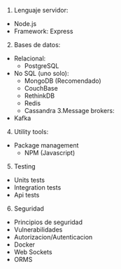 1. Lenguaje servidor:
 - Node.js
 - Framework: Express
2. Bases de datos:
 - Relacional: 
   - PostgreSQL
 - No SQL (uno solo): 
   - MongoDB (Recomendado)
   - CouchBase
   - RethinkDB
   - Redis
   - Cassandra
3.Message brokers:
 - Kafka
4. Utility tools:
 - Package management 
   - NPM (Javascript)
5. Testing
 - Units tests
 - Integration tests
 - Api tests
6. Seguridad
 - Principios de seguridad
 - Vulnerabilidades
 - Autorizacion/Autenticacion
 - Docker
 - Web Sockets
 - ORMS
